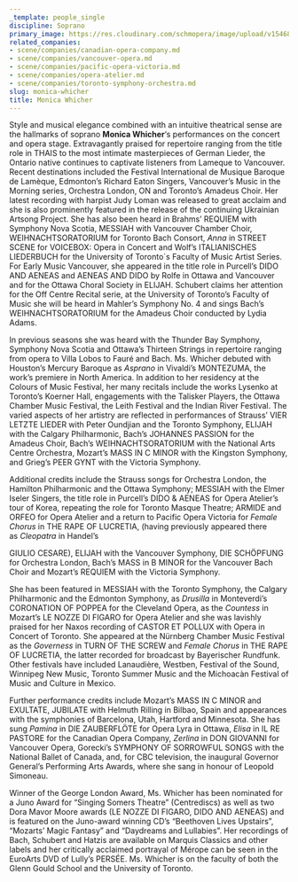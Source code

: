 ```yaml
---
_template: people_single
discipline: Soprano
primary_image: https://res.cloudinary.com/schmopera/image/upload/v1546832605/media/2019/01/WHICHER-PHOTO%202.jpg
related_companies:
- scene/companies/canadian-opera-company.md
- scene/companies/vancouver-opera.md
- scene/companies/pacific-opera-victoria.md
- scene/companies/opera-atelier.md
- scene/companies/toronto-symphony-orchestra.md
slug: monica-whicher
title: Monica Whicher
---
```

Style and musical elegance combined with an intuitive theatrical sense are the hallmarks of soprano **Monica Whicher**‘s performances on the concert and opera stage. Extravagantly praised for repertoire ranging from the title role in THAIS to the most intimate masterpieces of German Lieder, the Ontario native continues to captivate listeners from Lameque to Vancouver. Recent destinations included the Festival International de Musique Baroque de Lamèque, Edmonton’s Richard Eaton Singers, Vancouver’s Music in the Morning series, Orchestra London, ON and Toronto’s Amadeus Choir. Her latest recording with harpist Judy Loman was released to great acclaim and she is also prominently featured in the release of the continuing Ukrainian Artsong Project. She has also been heard in Brahms’ REQUIEM with Symphony Nova Scotia, MESSIAH with Vancouver Chamber Choir, WEIHNACHTSORATORIUM for Toronto Bach Consort, _Anna_ in STREET SCENE for VOICEBOX: Opera in Concert and Wolf’s ITALIANISCHES LIEDERBUCH for the University of Toronto\`s Faculty of Music Artist Series. For Early Music Vancouver, she appeared in the title role in Purcell’s DIDO AND AENEAS and AENEAS AND DIDO by Rolfe in Ottawa and Vancouver and for the Ottawa Choral Society in ELIJAH. Schubert claims her attention for the Off Centre Recital serie, at the University of Toronto’s Faculty of Music she will be heard in Mahler’s Symphony No. 4 and sings Bach’s WEIHNACHTSORATORIUM for the Amadeus Choir conducted by Lydia Adams.

In previous seasons she was heard with the Thunder Bay Symphony, Symphony Nova Scotia and Ottawa’s Thirteen Strings in repertoire ranging from opera to Villa Lobos to Fauré and Bach. Ms. Whicher debuted with Houston’s Mercury Baroque as _Asprano_ in Vivaldi’s MONTEZUMA, the work’s premiere in North America. In addition to her residency at the Colours of Music Festival, her many recitals include the works Lysenko at Toronto’s Koerner Hall, engagements with the Talisker Players, the Ottawa Chamber Music Festival, the Leith Festival and the Indian River Festival. The varied aspects of her artistry are reflected in performances of Strauss’ VIER LETZTE LIEDER with Peter Oundjian and the Toronto Symphony, ELIJAH with the Calgary Philharmonic, Bach’s JOHANNES PASSION for the Amadeus Choir, Bach’s WEIHNACHTSORATORIUM with the National Arts Centre Orchestra, Mozart’s MASS IN C MINOR with the Kingston Symphony, and Grieg’s PEER GYNT with the Victoria Symphony.

Additional credits include the Strauss songs for Orchestra London, the Hamilton Philharmonic and the Ottawa Symphony; MESSIAH with the Elmer Iseler Singers, the title role in Purcell’s DIDO & AENEAS for Opera Atelier’s tour of Korea, repeating the role for Toronto Masque Theatre; ARMIDE and ORFEO for Opera Atelier and a return to Pacific Opera Victoria for _Female Chorus_ in THE RAPE OF LUCRETIA, (having previously appeared there as _Cleopatra_ in Handel’s

GIULIO CESARE), ELIJAH with the Vancouver Symphony, DIE SCHÖPFUNG for Orchestra London, Bach’s MASS in B MINOR for the Vancouver Bach Choir and Mozart’s REQUIEM with the Victoria Symphony.

She has been featured in MESSIAH with the Toronto Symphony, the Calgary Philharmonic and the Edmonton Symphony, as _Drusilla_ in Monteverdi’s CORONATION OF POPPEA for the Cleveland Opera, as the _Countess_ in Mozart’s LE NOZZE DI FIGARO for Opera Atelier and she was lavishly praised for her Naxos recording of CASTOR ET POLLUX with Opera in Concert of Toronto. She appeared at the Nürnberg Chamber Music Festival as the _Governess_ in TURN OF THE SCREW and _Female Chorus_ in THE RAPE OF LUCRETIA, the latter recorded for broadcast by Bayerischer Rundfunk. Other festivals have included Lanaudière, Westben, Festival of the Sound, Winnipeg New Music, Toronto Summer Music and the Michoacàn Festival of Music and Culture in Mexico.

Further performance credits include Mozart’s MASS IN C MINOR and EXULTATE, JUBILATE with Helmuth Rilling in Bilbao, Spain and appearances with the symphonies of Barcelona, Utah, Hartford and Minnesota. She has sung _Pamina_ in DIE ZAUBERFLÖTE for Opera Lyra in Ottawa, _Elisa_ in IL RE PASTORE for the Canadian Opera Company, _Zerlina_ in DON GIOVANNI for Vancouver Opera, Gorecki’s SYMPHONY OF SORROWFUL SONGS with the National Ballet of Canada, and, for CBC television, the inaugural Governor General’s Performing Arts Awards, where she sang in honour of Leopold Simoneau.                                                                      

Winner of the George London Award, Ms. Whicher has been nominated for a Juno Award for “Singing Somers Theatre” (Centrediscs) as well as two Dora Mavor Moore awards (LE NOZZE DI FIGARO, DIDO AND AENEAS) and is featured on the Juno-award winning CD’s “Beethoven Lives Upstairs”, “Mozarts’ Magic Fantasy” and “Daydreams and Lullabies”. Her recordings of Bach, Schubert and Hatzis are available on Marquis Classics and other labels and her critically acclaimed portrayal of Mérope can be seen in the EuroArts DVD of Lully’s PERSÉE. Ms. Whicher is on the faculty of both the Glenn Gould School and the University of Toronto. 
